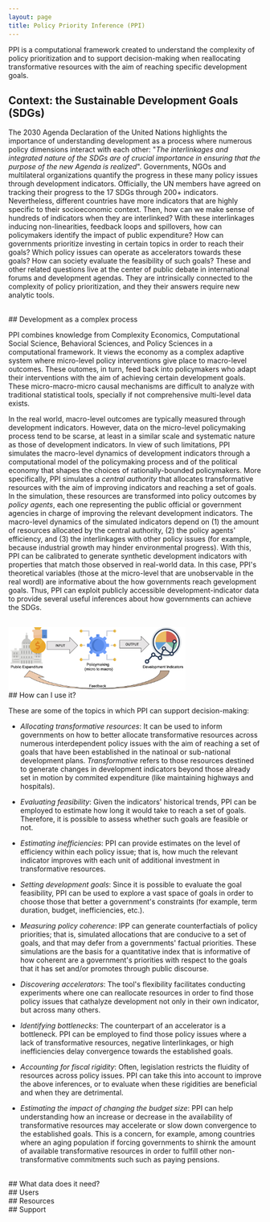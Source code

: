 ```yaml
---
layout: page
title: Policy Priority Inference (PPI)
---
```


PPI is a computational framework created to understand the complexity of policy prioritization and to support decision-making when reallocating transformative resources with the aim of reaching specific development goals.


## Context: the Sustainable Development Goals (SDGs)

The 2030 Agenda Declaration of the United Nations highlights the importance of understanding development as a process where numerous policy dimensions interact with each other: "*The interlinkages and integrated nature of the SDGs are of crucial importance in ensuring that the purpose of the new Agenda is realized*".
Governments, NGOs and multilateral organizations quantify the progress in these many policy issues through development indicators.
Officially, the UN members have agreed on tracking their progress to the 17 SDGs through 200+ indicators.
Nevertheless, different countries have more indicators that are highly specific to their socioeconomic context.
Then, how can we make sense of hundreds of indicators when they are interlinked?
With these interlinkages inducing non-linearities, feedback loops and spillovers, how  can policymakers identify the impact of public expenditure?
How can governments prioritize investing in certain topics in order to reach their goals?
Which policy issues can operate as accelerators towards these goals?
How can society evaluate the feasibility of such goals?
These and other related questions live at the center of public debate in international forums and development agendas.
They are intrinsically connected to the complexity of policy prioritization, and they their answers require new analytic tools.

<br>
## Development as a complex process

PPI combines knowledge from Complexity Economics, Computational Social Science, Behavioral Sciences, and Policy Sciences in a computational framework.
It views the economy as a complex adaptive system where micro-level policy interventions give place to macro-level outcomes.
These outomes, in turn, feed back into policymakers who adapt their interventions with the aim of achieving certain development goals.
These micro-macro-micro causal mechanisms are difficult to analyze with traditional statistical tools, specially if not comprehensive multi-level data exists. 

In the real world, macro-level outcomes are typically measured through development indicators.
However, data on the micro-level policymaking process tend to be scarse, at least in a similar scale and systematic nature as those of development indicators.
In view of such limitations, PPI simulates the macro-level dynamics of development indicators through a computational model of the policymaking process and of the political economy that shapes the choices of rationally-bounded policymakers.
More specifically, PPI simulates a *central authority* that allocates transformative resources with the aim of improving indicators and reaching a set of goals.
In the simulation, these resources are transformed into policy outcomes by *policy agents*, each one representing the public official or government agencies in charge of improving the relevant development indicators.
The macro-level dynamics of the simulated indicators depend on (1) the amount of resources allocated by the central authority, (2) the policy agents' efficiency, and (3) the interlinkages with other policy issues (for example, because industrial growth may hinder environmental progress).
With this, PPI can be calibrated to generate synthetic development indicators with properties that match those observed in real-world data.
In this case, PPI's theoretical variables (those at the micro-level that are unobservable in the real wordl) are informative about the how governments reach gevelopment goals.
Thus, PPI can exploit publicly accessible development-indicator data to provide several useful inferences about how governments can achieve the SDGs.

<br>
<img class="aligncenter wp-image-254" src="/images/ppi/diagram_2.jpg" alt="netPanel" align="center" width="70%">


<br>
## How can I use it?

These are some of the topics in which PPI can support decision-making:

- *Allocating transformative resources*: It can be used to inform governments on how to better allocate transformative resources across numerous interdependent policy issues with the aim of reaching a set of goals that have been established in the natinoal or sub-national development plans. *Transformative* refers to those resources destined to generate changes in development indicators beyond those already set in motion by commited expenditure (like maintaining highways and hospitals).

- *Evaluating feasibility*: Given the indicators' historical trends, PPI can be employed to estimate how long it would take to reach a set of goals. Therefore, it is possible to assess whether such goals are feasible or not.

- *Estimating inefficiencies*: PPI can provide estimates on the level of efficiency within each policy issue; that is, how much the relevant indicator improves with each unit of additional investment in transformative resources.

- *Setting development goals*: Since it is possible to evaluate the goal feasibility, PPI can be used to explore a vast space of goals in order to choose those that better a government's constraints (for example, term duration, budget, inefficiencies, etc.).

- *Measuring policy coherence*: IPP can generate counterfactials of policy priorities; that is, simulated allocations that are conducive to a set of goals, and that may defer from a governments' factual priorities. These simulations are the basis for a quantitative index that is informative of how coherent are a government's priorities with respect to the goals that it has set and/or promotes through public discourse.

- *Discovering accelerators*: The tool's flexibility facilitates conducting experiments where one can reallocate resources in order to find those policy issues that cathalyze development not only in their own indicator, but across many others.
    
- *Identifying bottlenecks*: The counterpart of an accelerator is a bottleneck. PPI can be employed to find those policy issues where a lack of transformative resources, negative linterlinkages, or high inefficiencies delay convergence towards the established goals.
    
- *Accounting for fiscal rigidity*: Often, legislation restricts the fluidity of resources across policy issues. PPI can take this into account to improve the above inferences, or to evaluate when these rigidities are beneficial and when they are detrimental.

- *Estimating the impact of changing the budget size*: PPI can help understanding how an increase or decrease in the availability of transformative resources may accelerate or slow down convergence to the established goals. This is a concern, for example, among countries where an aging population if forcing governments to shirnk the amount of available transformative resources in order to fulfill other non-transformative commitments such such as paying pensions.


<br>
## What data does it need?


<br>
## Users


<br>
## Resources


<br>
## Support









